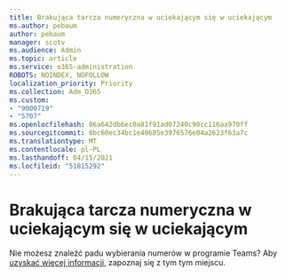 ```yaml
---
title: Brakująca tarcza numeryczna w uciekającym się w uciekającym
ms.author: pebaum
author: pebaum
manager: scotv
ms.audience: Admin
ms.topic: article
ms.service: o365-administration
ROBOTS: NOINDEX, NOFOLLOW
localization_priority: Priority
ms.collection: Adm_O365
ms.custom:
- "9000719"
- "5707"
ms.openlocfilehash: 86a642db6ec0a81f91ad07240c90cc116aa970ff
ms.sourcegitcommit: 8bc60ec34bc1e40685e3976576e04a2623f63a7c
ms.translationtype: MT
ms.contentlocale: pl-PL
ms.lasthandoff: 04/15/2021
ms.locfileid: "51815292"
---
```

# <a name="dial-pad-missing-from-teams"></a>Brakująca tarcza numeryczna w uciekającym się w uciekającym

Nie możesz znaleźć padu wybierania numerów w programie Teams? Aby [uzyskać więcej informacji,](https://docs.microsoft.com/alchemyinsights/teams-voice-dial-pad-missing) zapoznaj się z tym tym miejscu.
